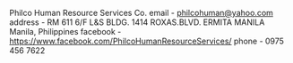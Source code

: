Philco Human Resource Services Co.
email - philcohuman@yahoo.com
address - RM 611 6/F L&S BLDG. 1414 ROXAS.BLVD. ERMITA MANILA Manila, Philippines
facebook - https://www.facebook.com/PhilcoHumanResourceServices/
phone - 0975 456 7622
